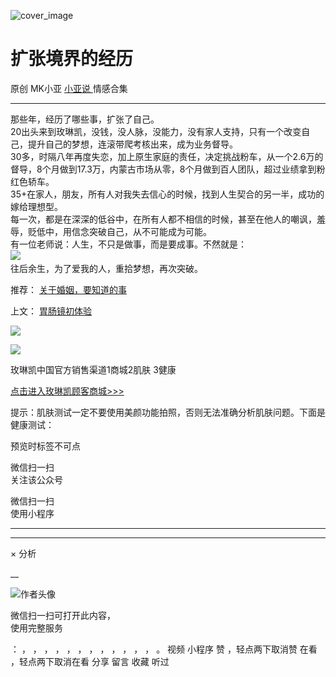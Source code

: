 ![cover_image](http://mmbiz.qpic.cn/mmbiz_jpg/A8SKDch4cJGeeI6pXLWxBfLjNQ3XZibGbnqeUyccE5aMuFg1lUNkZddrWSl7ibhUiaoia9aujTHNPJbxwm6UauydZg/0?wx_fmt=jpeg)

#  扩张境界的经历

原创  MK小亚  [ 小亚说 ](https://mp.weixin.qq.com/mp/appmsgalbum?__biz=MzUxNDAwNTk0MQ==&action=getalbum&album_id=1708248415014289409#wechat_redirect) 情感合集

__ _ _ _ _

  

  
  
那些年，经历了哪些事，扩张了自己。  
20出头来到玫琳凯，没钱，没人脉，没能力，没有家人支持，只有一个改变自己，提升自己的梦想，连滚带爬​考核出来，成为业务督导。  
30多，时隔八年再度失恋，加上原生家庭的责任，决定挑战粉车，从一个2.6万的督导，8个月做到17.3万，内蒙古市场从零，8个月做到百人团队，超过业绩拿到粉红色轿车。  
35+在家人，朋友，所有人对我失去信心的时候，找到人生契合的另一半，成功的嫁给理想型。  
每一次，都是在深深的低谷中，在所有人都不相信的时候，甚至在他人的嘲讽，羞辱，贬低中，用信念突破自己，从不可能成为可能。  
有一位老师说：人生，不只是做事，而是要成事。不然就是：  
![](https://mmbiz.qpic.cn/mmbiz_png/A8SKDch4cJGeeI6pXLWxBfLjNQ3XZibGbgm5YG3vPoqA2bN3vuhOic9mOgYIqg5t9mKDiagvvm7EAyicuFlF68ibgeA/640?wx_fmt=png)
​  
往后余生，为了爱我的人，重拾梦想，再次突破。  
  

推荐： [ 关于婚姻，要知道的事
](https://mp.weixin.qq.com/s?__biz=MzUxNDAwNTk0MQ==&mid=2247484411&idx=1&sn=378ac40b4ee00cac84b79469865b05db&scene=21#wechat_redirect)  

上文： [ 胃肠镜初体验
](https://mp.weixin.qq.com/s?__biz=MzUxNDAwNTk0MQ==&mid=2247484717&idx=1&sn=fec1eac040340eeb781f4821cfdece4e&scene=21#wechat_redirect)

![](https://mmbiz.qpic.cn/mmbiz_gif/b96CibCt70iaZ7Bia3Wm91cEuWhERXfCYjTia9tf7aMjVBNRETSa2NpGjCV6tyNvgCLos8LBgwEgxcwaIw8zdOsG7A/640?wx_fmt=gif)

![](https://mmbiz.qpic.cn/mmbiz_jpg/A8SKDch4cJEicCnqTxiatgGquhIicZ1wJ1Dth5YOOzoYV7U4N3HmiaO0vVAzjOpBVdtF0gnL632Fc7HqiaDmgveQDEw/640?wx_fmt=jpeg)

  

  

玫琳凯中国官方销售渠道1商城2肌肤 3健康  

[ 点击进入玫琳凯顾客商城>>> ]()

  

  

提示：肌肤测试一定不要使用美颜功能拍照，否则无法准确分析肌肤问题。下面是健康测试：

  

  

  

预览时标签不可点

微信扫一扫  
关注该公众号



微信扫一扫  
使用小程序

****



****



×  分析

__

![作者头像](http://mmbiz.qpic.cn/mmbiz_png/A8SKDch4cJE0KicTMyrVCx3VLqEgic5sJ1V5QeGZTibG9GLZlSCXSj5ByXNkib5PBrZVMkI41KKxgwE1K9gfypUeRg/0?wx_fmt=png)

微信扫一扫可打开此内容，  
使用完整服务

：  ，  ，  ，  ，  ，  ，  ，  ，  ，  ，  ，  ，  。  视频  小程序  赞  ，轻点两下取消赞  在看  ，轻点两下取消在看
分享  留言  收藏  听过

